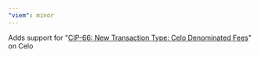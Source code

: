 ```yaml
---
"viem": minor
---
```


Adds support for "[CIP-66: New Transaction Type: Celo Denominated Fees](https://github.com/celo-org/celo-proposals/blob/master/CIPs/cip-0066.md)" on Celo

